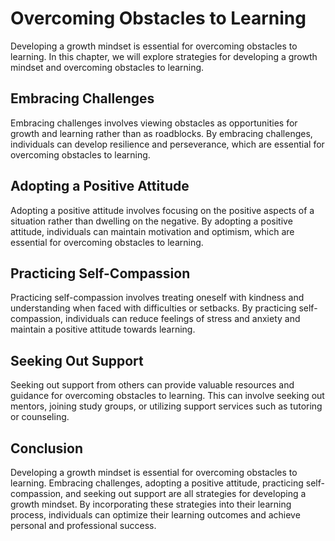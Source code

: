 Overcoming Obstacles to Learning
========================================================================

Developing a growth mindset is essential for overcoming obstacles to learning. In this chapter, we will explore strategies for developing a growth mindset and overcoming obstacles to learning.

Embracing Challenges
--------------------

Embracing challenges involves viewing obstacles as opportunities for growth and learning rather than as roadblocks. By embracing challenges, individuals can develop resilience and perseverance, which are essential for overcoming obstacles to learning.

Adopting a Positive Attitude
----------------------------

Adopting a positive attitude involves focusing on the positive aspects of a situation rather than dwelling on the negative. By adopting a positive attitude, individuals can maintain motivation and optimism, which are essential for overcoming obstacles to learning.

Practicing Self-Compassion
--------------------------

Practicing self-compassion involves treating oneself with kindness and understanding when faced with difficulties or setbacks. By practicing self-compassion, individuals can reduce feelings of stress and anxiety and maintain a positive attitude towards learning.

Seeking Out Support
-------------------

Seeking out support from others can provide valuable resources and guidance for overcoming obstacles to learning. This can involve seeking out mentors, joining study groups, or utilizing support services such as tutoring or counseling.

Conclusion
----------

Developing a growth mindset is essential for overcoming obstacles to learning. Embracing challenges, adopting a positive attitude, practicing self-compassion, and seeking out support are all strategies for developing a growth mindset. By incorporating these strategies into their learning process, individuals can optimize their learning outcomes and achieve personal and professional success.
